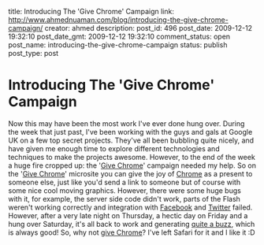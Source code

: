 title: Introducing The 'Give Chrome' Campaign
link: http://www.ahmednuaman.com/blog/introducing-the-give-chrome-campaign/
creator: ahmed
description: 
post_id: 496
post_date: 2009-12-12 19:32:10
post_date_gmt: 2009-12-12 19:32:10
comment_status: open
post_name: introducing-the-give-chrome-campaign
status: publish
post_type: post

# Introducing The 'Give Chrome' Campaign

Now this may have been the most work I've ever done hung over. During the week that just past, I've been working with the guys and gals at Google UK on a few top secret projects. They've all been bubbling quite nicely, and have given me enough time to explore different technologies and techniques to make the projects awesome. However, to the end of the week a huge fire cropped up: the '[Give Chrome](http://givechrome.com)' campaign needed my help. So on the '[Give Chrome](http://givechrome)' microsite you can give the joy of [Chrome](http://www.google.co.uk/chrome) as a present to someone else, just like you'd send a link to someone but of course with some nice cool moving graphics. However, there were some huge bugs with it, for example, the server side code didn't work, parts of the Flash weren't working correctly and integration with [Facebook](http://facebook.com) and [Twitter](http://twitter.com) failed. However, after a very late night on Thursday, a hectic day on Friday and a hung over Saturday, it's all back to work and generating [quite a buzz](http://twitter.com/#search?q=givechrome), which is always good! So, why not [give Chrome](http://givechrome)? I've left Safari for it and I like it :D